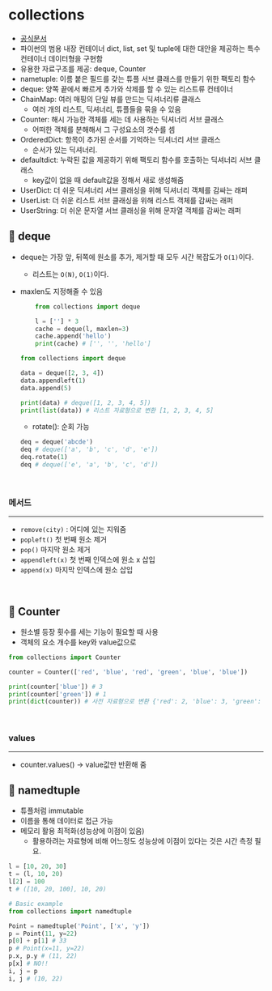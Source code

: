 # collections

- [공식문서](https://docs.python.org/ko/3.10/library/collections.html)
- 파이썬의 범용 내장 컨테이너 dict, list, set 및 tuple에 대한 대안을 제공하는 특수 컨테이너 데이터형을 구현함
- 유용한 자료구조를 제공: deque, Counter
- nametuple: 이름 붙은 필드를 갖는 튜플 서브 클래스를 만들기 위한 팩토리 함수
- deque: 양쪽 끝에서 빠르게 추가와 삭제를 할 수 있는 리스트류 컨테이너
- ChainMap: 여러 매핑의 단일 뷰를 만드는 딕셔너리류 클래스
  - 여러 개의 리스트, 딕셔너리, 튜플들을 묶을 수 있음
- Counter: 해시 가능한 객체를 세는 데 사용하는 딕셔너리 서브 클래스
  - 어떠한 객체를 분해해서 그 구성요소의 갯수를 셈
- OrderedDict: 항목이 추가된 순서를 기억하는 딕셔너리 서브 클래스
  - 순서가 있는 딕셔너리.
- defaultdict: 누락된 값을 제공하기 위해 팩토리 함수를 호출하는 딕셔너리 서브 클래스
  - key값이 없을 때 default값을 정해서 새로 생성해줌
- UserDict: 더 쉬운 딕셔너리 서브 클래싱을 위해 딕셔너리 객체를 감싸는 래퍼
- UserList: 더 쉬운 리스트 서브 클래싱을 위해 리스트 객체를 감싸는 래퍼
- UserString: 더 쉬운 문자열 서브 클래싱을 위해 문자열 객체를 감싸는 래퍼

## 📑 deque

- deque는 가장 앞, 뒤쪽에 원소를 추가, 제거할 때 모두 시간 복잡도가 `O(1)`이다.
  - 리스트는 `O(N)`, `O(1)`이다.
- maxlen도 지정해줄 수 있음

  ```python
      from collections import deque

      l = [''] * 3
      cache = deque(l, maxlen=3)
      cache.append('hello')
      print(cache) # ['', '', 'hello']

  from collections import deque

  data = deque([2, 3, 4])
  data.appendleft(1)
  data.append(5)

  print(data) # deque([1, 2, 3, 4, 5])
  print(list(data)) # 리스트 자료형으로 변환 [1, 2, 3, 4, 5]
  ```

  - rotate(): 순회 가능

  ```python
  deq = deque('abcde')
  deq # deque(['a', 'b', 'c', 'd', 'e'])
  deq.rotate(1)
  deq # deque(['e', 'a', 'b', 'c', 'd'])
  ```

<br />

### 메서드

---

- `remove(city)` : 어디에 있는 지워줌
- `popleft()` 첫 번째 원소 제거
- `pop()` 마지막 원소 제거
- `appendleft(x)` 첫 번째 인덱스에 원소 x 삽입
- `append(x)` 마지막 인덱스에 원소 삽입

<br />

## 📑 Counter

- 원소별 등장 횟수를 세는 기능이 필요할 때 사용
- 객체의 요소 개수를 key와 value값으로

```python
from collections import Counter

counter = Counter(['red', 'blue', 'red', 'green', 'blue', 'blue'])

print(counter['blue']) # 3
print(counter['green']) # 1
print(dict(counter)) # 사전 자료형으로 변환 {'red': 2, 'blue': 3, 'green': 1}
```

<br />

### values

---

- counter.values() → value값만 반환해 줌
  <br />

## 📑 namedtuple

- 튜플처럼 immutable
- 이름을 통해 데이터로 접근 가능
- 메모리 활용 최적화(성능상에 이점이 있음)
  - 활용하려는 자료형에 비해 어느정도 성능상에 이점이 있다는 것은 시간 측정 필요.

```py
l = [10, 20, 30]
t = (l, 10, 20)
l[2] = 100
t # ([10, 20, 100], 10, 20)
```

```py
# Basic example
from collections import namedtuple

Point = namedtuple('Point', ['x', 'y'])
p = Point(11, y=22)
p[0] + p[1] # 33
p # Point(x=11, y=22)
p.x, p.y # (11, 22)
p[x] # NO!!
i, j = p
i, j # (10, 22)
```
